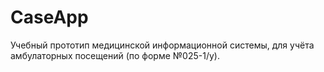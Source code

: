 # CaseApp

Учебный прототип медицинской информационной системы, для учёта амбулаторных посещений (по форме №025-1/у).
